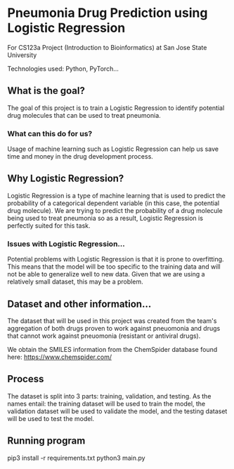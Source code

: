 # Pneumonia Drug Prediction using Logistic Regression
For CS123a Project (Introduction to Bioinformatics) at San Jose State University

Technologies used: Python, PyTorch...

## What is the goal?
The goal of this project is to train a Logistic Regression to identify potential drug molecules that can be used to treat pneumonia. 

### What can this do for us?
Usage of machine learning such as Logistic Regression can help us save time and money in the drug development process.

## Why Logistic Regression?
Logistic Regression is a type of machine learning that is used to predict the probability of a categorical dependent variable (in this case, the potential drug molecule). We are trying to predict the probability of a drug molecule being used to treat pneumonia so as a result, Logistic Regression is perfectly suited for this task. 

### Issues with Logistic Regression...
Potential problems with Logistic Regression is that it is prone to overfitting. This means that the model will be too specific to the training data and will not be able to generalize well to new data. Given that we are using a relatively small dataset, this may be a problem.

## Dataset and other information...
The dataset that will be used in this project was created from the team's aggregation of both drugs proven to work against pneuomonia and drugs that cannot work against pneuomonia (resistant or antiviral drugs). 

We obtain the SMILES information from the ChemSpider database found here: https://www.chemspider.com/

## Process
The dataset is split into 3 parts: training, validation, and testing. As the names entail: the training dataset will be used to train the model, the validation dataset will be used to validate the model, and the testing dataset will be used to test the model.

## Running program
pip3 install -r requirements.txt
python3 main.py